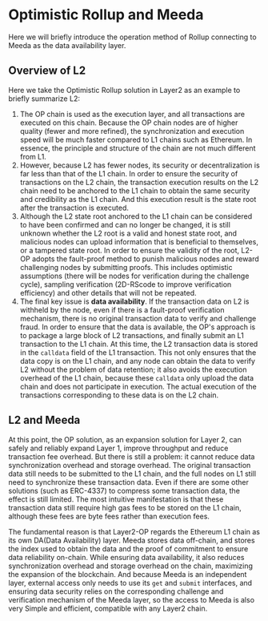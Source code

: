 # Optimistic Rollup and Meeda

Here we will briefly introduce the operation method of Rollup connecting to Meeda as the data availability layer.

## Overview of L2

Here we take the Optimistic Rollup solution in Layer2 as an example to briefly summarize L2:

1. The OP chain is used as the execution layer, and all transactions are executed on this chain. Because the OP chain nodes are of higher quality (fewer and more refined), the synchronization and execution speed will be much faster compared to L1 chains such as Ethereum. In essence, the principle and structure of the chain are not much different from L1.
2. However, because L2 has fewer nodes, its security or decentralization is far less than that of the L1 chain. In order to ensure the security of transactions on the L2 chain, the transaction execution results on the L2 chain need to be anchored to the L1 chain to obtain the same security and credibility as the L1 chain. And this execution result is the state root after the transaction is executed.
3. Although the L2 state root anchored to the L1 chain can be considered to have been confirmed and can no longer be changed, it is still unknown whether the L2 root is a valid and honest state root, and malicious nodes can upload information that is beneficial to themselves, or a tampered state root. In order to ensure the validity of the root, L2-OP adopts the fault-proof method to punish malicious nodes and reward challenging nodes by submitting proofs. This includes optimistic assumptions (there will be nodes for verification during the challenge cycle), sampling verification (2D-RScode to improve verification efficiency) and other details that will not be repeated.
4. The final key issue is **data availability**. If the transaction data on L2 is withheld by the node, even if there is a fault-proof verification mechanism, there is no original transaction data to verify and challenge fraud. In order to ensure that the data is available, the OP's approach is to package a large block of L2 transactions, and finally submit an L1 transaction to the L1 chain. At this time, the L2 transaction data is stored in the `calldata` field of the L1 transaction. This not only ensures that the data copy is on the L1 chain, and any node can obtain the data to verify L2 without the problem of data retention; it also avoids the execution overhead of the L1 chain, because these `calldata` only upload the data chain and does not participate in execution. The actual execution of the transactions corresponding to these data is on the L2 chain.

## L2 and Meeda

At this point, the OP solution, as an expansion solution for Layer 2, can safely and reliably expand Layer 1, improve throughput and reduce transaction fee overhead. But there is still a problem: it cannot reduce data synchronization overhead and storage overhead. The original transaction data still needs to be submitted to the L1 chain, and the full nodes on L1 still need to synchronize these transaction data. Even if there are some other solutions (such as ERC-4337) to compress some transaction data, the effect is still limited. The most intuitive manifestation is that these transaction data still require high gas fees to be stored on the L1 chain, although these fees are byte fees rather than execution fees.

The fundamental reason is that Layer2-OP regards the Ethereum L1 chain as its own DA(Data Availability) layer. Meeda stores data off-chain, and stores the index used to obtain the data and the proof of commitment to ensure data reliability on-chain. While ensuring data availability, it also reduces synchronization overhead and storage overhead on the chain, maximizing the expansion of the blockchain. And because Meeda is an independent layer, external access only needs to use its `get` and `submit` interfaces, and ensuring data security relies on the corresponding challenge and verification mechanism of the Meeda layer, so the access to Meeda is also very Simple and efficient, compatible with any Layer2 chain.

